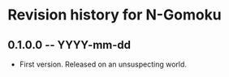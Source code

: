 # Revision history for N-Gomoku

## 0.1.0.0 -- YYYY-mm-dd

* First version. Released on an unsuspecting world.
